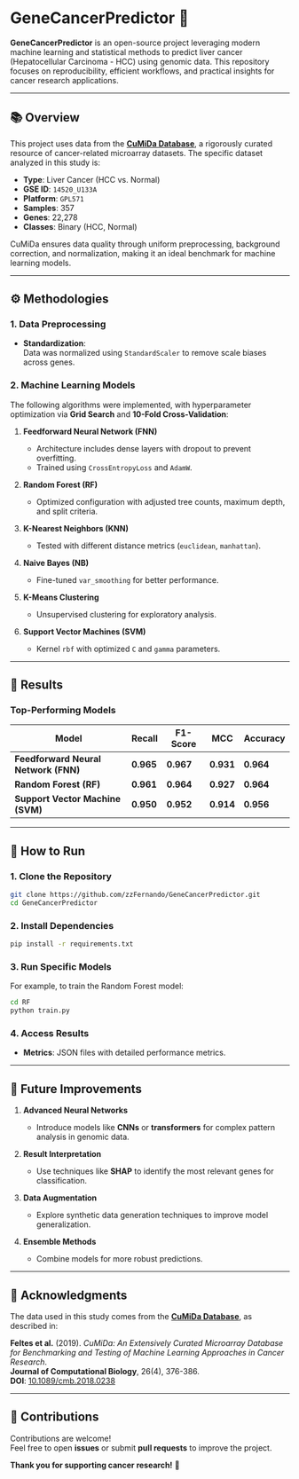 # **GeneCancerPredictor** 🌟  

**GeneCancerPredictor** is an open-source project leveraging modern machine learning and statistical methods to predict liver cancer (Hepatocellular Carcinoma - HCC) using genomic data. This repository focuses on reproducibility, efficient workflows, and practical insights for cancer research applications.  

---

## 📚 **Overview**

This project uses data from the **[CuMiDa Database](https://sbcb.inf.ufrgs.br/cumida)**, a rigorously curated resource of cancer-related microarray datasets. The specific dataset analyzed in this study is:  

- **Type**: Liver Cancer (HCC vs. Normal)  
- **GSE ID**: `14520_U133A`  
- **Platform**: `GPL571`  
- **Samples**: 357  
- **Genes**: 22,278  
- **Classes**: Binary (HCC, Normal)  

CuMiDa ensures data quality through uniform preprocessing, background correction, and normalization, making it an ideal benchmark for machine learning models.  

---

## ⚙️ **Methodologies**

### **1. Data Preprocessing**  
- **Standardization**:  
  Data was normalized using `StandardScaler` to remove scale biases across genes.  

### **2. Machine Learning Models**  
The following algorithms were implemented, with hyperparameter optimization via **Grid Search** and **10-Fold Cross-Validation**:  

1. **Feedforward Neural Network (FNN)**  
   - Architecture includes dense layers with dropout to prevent overfitting.  
   - Trained using `CrossEntropyLoss` and `AdamW`.  

2. **Random Forest (RF)**  
   - Optimized configuration with adjusted tree counts, maximum depth, and split criteria.  

3. **K-Nearest Neighbors (KNN)**  
   - Tested with different distance metrics (`euclidean`, `manhattan`).  

4. **Naive Bayes (NB)**  
   - Fine-tuned `var_smoothing` for better performance.  

5. **K-Means Clustering**  
   - Unsupervised clustering for exploratory analysis.  

6. **Support Vector Machines (SVM)**  
   - Kernel `rbf` with optimized `C` and `gamma` parameters.  

---

## 🌟 **Results**

### **Top-Performing Models**  

| **Model**               | **Recall** | **F1-Score** | **MCC**  | **Accuracy** |  
|--------------------------|------------|--------------|----------|--------------|  
| **Feedforward Neural Network (FNN)** | **0.965**   | **0.967**    | **0.931** | **0.964**    |  
| **Random Forest (RF)**   | **0.961**  | **0.964**    | **0.927** | **0.964**    |  
| **Support Vector Machine (SVM)** | **0.950**   | **0.952**    | **0.914** | **0.956**    |  

---

## 🚀 **How to Run**

### **1. Clone the Repository**  
```bash
git clone https://github.com/zzFernando/GeneCancerPredictor.git  
cd GeneCancerPredictor  
```

### **2. Install Dependencies**  
```bash
pip install -r requirements.txt  
```

### **3. Run Specific Models**  
For example, to train the Random Forest model:  
```bash
cd RF  
python train.py  
```

### **4. Access Results**  
- **Metrics**: JSON files with detailed performance metrics.  

---

## 🔧 **Future Improvements**

1. **Advanced Neural Networks**  
   - Introduce models like **CNNs** or **transformers** for complex pattern analysis in genomic data.  

2. **Result Interpretation**  
   - Use techniques like **SHAP** to identify the most relevant genes for classification.  

3. **Data Augmentation**  
   - Explore synthetic data generation techniques to improve model generalization.  

4. **Ensemble Methods**  
   - Combine models for more robust predictions.  

---

## 📜 **Acknowledgments**

The data used in this study comes from the **[CuMiDa Database](https://sbcb.inf.ufrgs.br/cumida)**, as described in:  

**Feltes et al.** (2019). *CuMiDa: An Extensively Curated Microarray Database for Benchmarking and Testing of Machine Learning Approaches in Cancer Research*.  
**Journal of Computational Biology**, 26(4), 376-386.  
**DOI**: [10.1089/cmb.2018.0238](https://doi.org/10.1089/cmb.2018.0238)  

---

## 🤝 **Contributions**

Contributions are welcome!  
Feel free to open **issues** or submit **pull requests** to improve the project.  

**Thank you for supporting cancer research!** 🌟  
